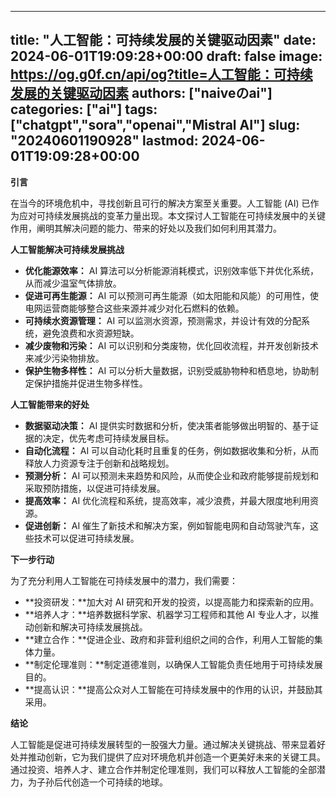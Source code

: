 
---
title: "人工智能：可持续发展的关键驱动因素"
date: 2024-06-01T19:09:28+00:00
draft: false
image: https://og.g0f.cn/api/og?title=人工智能：可持续发展的关键驱动因素
authors: ["naiveのai"]
categories: ["ai"]
tags: ["chatgpt","sora","openai","Mistral AI"]
slug: "20240601190928"
lastmod: 2024-06-01T19:09:28+00:00
---
**引言**

在当今的环境危机中，寻找创新且可行的解决方案至关重要。人工智能 (AI) 已作为应对可持续发展挑战的变革力量出现。本文探讨人工智能在可持续发展中的关键作用，阐明其解决问题的能力、带来的好处以及我们如何利用其潜力。

**人工智能解决可持续发展挑战**

* **优化能源效率：** AI 算法可以分析能源消耗模式，识别效率低下并优化系统，从而减少温室气体排放。
* **促进可再生能源：** AI 可以预测可再生能源（如太阳能和风能）的可用性，使电网运营商能够整合这些来源并减少对化石燃料的依赖。
* **可持续水资源管理：** AI 可以监测水资源，预测需求，并设计有效的分配系统，避免浪费和水资源短缺。
* **减少废物和污染：** AI 可以识别和分类废物，优化回收流程，并开发创新技术来减少污染物排放。
* **保护生物多样性：** AI 可以分析大量数据，识别受威胁物种和栖息地，协助制定保护措施并促进生物多样性。

**人工智能带来的好处**

* **数据驱动决策：** AI 提供实时数据和分析，使决策者能够做出明智的、基于证据的决定，优先考虑可持续发展目标。
* **自动化流程：** AI 可以自动化耗时且重复的任务，例如数据收集和分析，从而释放人力资源专注于创新和战略规划。
* **预测分析：** AI 可以预测未来趋势和风险，从而使企业和政府能够提前规划和采取预防措施，以促进可持续发展。
* **提高效率：** AI 优化流程和系统，提高效率，减少浪费，并最大限度地利用资源。
* **促进创新：** AI 催生了新技术和解决方案，例如智能电网和自动驾驶汽车，这些技术可以促进可持续发展。

**下一步行动**

为了充分利用人工智能在可持续发展中的潜力，我们需要：

* **投资研发：**加大对 AI 研究和开发的投资，以提高能力和探索新的应用。
* **培养人才：**培养数据科学家、机器学习工程师和其他 AI 专业人才，以推动创新和解决可持续发展挑战。
* **建立合作：**促进企业、政府和非营利组织之间的合作，利用人工智能的集体力量。
* **制定伦理准则：**制定道德准则，以确保人工智能负责任地用于可持续发展目的。
* **提高认识：**提高公众对人工智能在可持续发展中的作用的认识，并鼓励其采用。

**结论**

人工智能是促进可持续发展转型的一股强大力量。通过解决关键挑战、带来显着好处并推动创新，它为我们提供了应对环境危机并创造一个更美好未来的关键工具。通过投资、培养人才、建立合作并制定伦理准则，我们可以释放人工智能的全部潜力，为子孙后代创造一个可持续的地球。